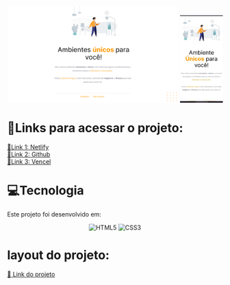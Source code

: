 <div align="center">

<img src="assets/images/imgs-preview.png" width="400px">
<img src="assets/images/image-mobile.jpeg" width="100px">
</div>

# 🔗Links para acessar o projeto:

<a href="https://moveiscostumizados.netlify.app/"> 📌Link 1: Netlify</a>
<br>
<a href="https://synxther.github.io/moveis_customizaveis_explorer/"> 📌Link 2: Github</a>
<br>
<a href="https://moveiscustomizados.vercel.app/"> 📌Link 3: Vencel</a>



# 💻Tecnologia
Este projeto foi desenvolvido em:
<div align="center">

  ![HTML5](https://img.shields.io/badge/html5-%23E34F26.svg?style=for-the-badge&logo=html5&logoColor=white)
  ![CSS3](https://img.shields.io/badge/css3-%231572B6.svg?style=for-the-badge&logo=css3&logoColor=white)

</div>

# layout do projeto:

<a href="https://www.figma.com/file/Eg7SEVZZwJ2l1sgSQtVNuR/Explorer---Projeto-01-(Copy)-(Copy)?type=design&node-id=1-2&t=6fPdWtFksBCaZvXt-0">📃 Link do projeto</a>
